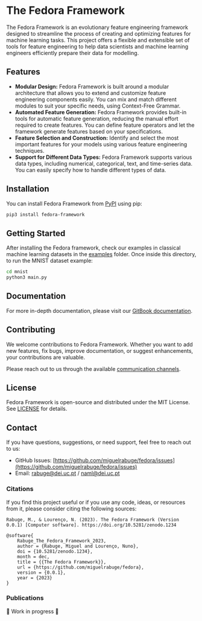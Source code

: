 # The Fedora Framework

The Fedora Framework is an evolutionary feature engineering framework designed to streamline the process of creating and optimizing features for machine learning tasks. This project offers a flexible and extensible set of tools for feature engineering to help data scientists and machine learning engineers efficiently prepare their data for modelling.

## Features

* **Modular Design:** Fedora Framework is built around a modular architecture that allows you to extend and customize feature engineering components easily. You can mix and match different modules to suit your specific needs, using Context-Free Grammar.
* **Automated Feature Generation:** Fedora Framework provides built-in tools for automatic feature generation, reducing the manual effort required to create features. You can define feature operators and let the framework generate features based on your specifications.
* **Feature Selection and Construction:** Identify and select the most important features for your models using various feature engineering techniques.
* **Support for Different Data Types:** Fedora Framework supports various data types, including numerical, categorical, text, and time-series data. You can easily specify how to handle different types of data.

## Installation

You can install Fedora Framework from [PyPI](https://pypi.org/project/fedora-framework/) using pip:

```bash
pip3 install fedora-framework
```

## Getting Started

After installing the Fedora framework, check our examples in classical machine learning datasets in the [examples](https://github.com/miguelrabuge/fedora/tree/main/examples) folder. Once inside this directory, to run the MNIST dataset example:

```bash
cd mnist
python3 main.py
```

## Documentation

For more in-depth documentation, please visit our [GitBook documentation](https://miguelrabuge.gitbook.io/fedora/).

## Contributing

We welcome contributions to Fedora Framework. Whether you want to add new features, fix bugs, improve documentation, or suggest enhancements, your contributions are valuable.

Please reach out to us through the available [communication channels](./#contact).

## License

Fedora Framework is open-source and distributed under the MIT License. See [LICENSE](../LICENSE/) for details.

## Contact

If you have questions, suggestions, or need support, feel free to reach out to us:

* GitHub Issues: [https://github.com/miguelrabuge/fedora/issues](https://github.com/miguelrabuge/fedora/issues)
* Email: [rabuge@dei.uc.pt](mailto:rabuge@dei.uc.pt) / [naml@dei.uc.pt](mailto:naml@dei.uc.pt)

### Citations

If you find this project useful or if you use any code, ideas, or resources from it, please consider citing the following sources:

```
Rabuge, M., & Lourenço, N. (2023). The Fedora Framework (Version 0.0.1) [Computer software]. https://doi.org/10.5281/zenodo.1234
```

```
@software{
    Rabuge_The_Fedora_Framework_2023,
    author = {Rabuge, Miguel and Lourenço, Nuno},
    doi = {10.5281/zenodo.1234},
    month = dec,
    title = {{The Fedora Framework}},
    url = {https://github.com/miguelrabuge/fedora},
    version = {0.0.1},
    year = {2023}
}
```

### Publications

🚧 Work in progress 🚧